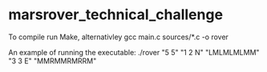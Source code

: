 # marsrover_technical_challenge

To compile run Make, alternativley gcc main.c sources/*.c -o rover

An example of running the executable: ./rover "5 5" "1 2 N" "LMLMLMLMM" "3 3 E" "MMRMMRMRRM"

